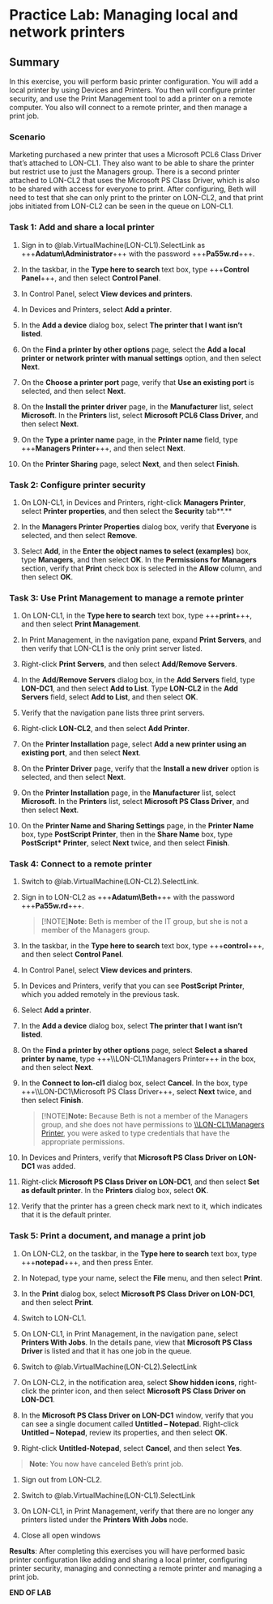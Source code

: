 # Practice Lab: Managing local and network printers

## Summary

In this exercise, you will perform basic printer configuration. You will add a
local printer by using Devices and Printers. You then will configure printer
security, and use the Print Management tool to add a printer on a remote
computer. You also will connect to a remote printer, and then manage a print
job.

### Scenario

Marketing purchased a new printer that uses a Microsoft PCL6 Class Driver that’s
attached to LON-CL1. They also want to be able to share the printer but restrict
use to just the Managers group. There is a second printer attached to LON-CL2
that uses the Microsoft PS Class Driver, which is also to be shared with access
for everyone to print. After configuring, Beth will need to test that she can
only print to the printer on LON-CL2, and that print jobs initiated from LON-CL2
can be seen in the queue on LON-CL1.

### Task 1: Add and share a local printer

1.  Sign in to @lab.VirtualMachine(LON-CL1).SelectLink as +++**Adatum\\Administrator**+++ with the password
    +++**Pa55w.rd**+++.

2.  In the taskbar, in the **Type here to search** text box, type +++**Control
    Panel**+++, and then select **Control Panel**.

3.  In Control Panel, select **View devices and printers**.

4.  In Devices and Printers, select **Add a printer**.

5.  In the **Add a device** dialog box, select **The printer that I want isn’t
    listed**.

6.  On the **Find a printer by other options** page, select the **Add a local
    printer or network printer with manual settings** option, and then select
    **Next**.

7.  On the **Choose a printer port** page, verify that **Use an existing port**
    is selected, and then select **Next**.

8.  On the **Install the printer driver** page, in the **Manufacturer** list,
    select **Microsoft**. In the **Printers** list, select **Microsoft PCL6
    Class Driver**, and then select **Next**.

9.  On the **Type a printer name** page, in the **Printer name** field, type
    +++**Managers Printer**+++, and then select **Next**.

10. On the **Printer Sharing** page, select **Next**, and then select
    **Finish**.

 

### Task 2: Configure printer security

1.  On LON-CL1, in Devices and Printers, right-click **Managers Printer**,
    select **Printer properties**, and then select the **Security** tab**.**

2.  In the **Managers Printer Properties** dialog box, verify that **Everyone**
    is selected, and then select **Remove**.

3.  Select **Add**, in the **Enter the object names to select (examples)** box,
    type **Managers**, and then select **OK**. In the **Permissions for
    Managers** section, verify that **Print** check box is selected in the
    **Allow** column, and then select **OK**.

 

### Task 3: Use Print Management to manage a remote printer

1.  On LON-CL1, in the **Type here to search** text box, type +++**print**+++, and
    then select **Print Management**.

2.  In Print Management, in the navigation pane, expand **Print Servers**, and
    then verify that LON-CL1 is the only print server listed.

3.  Right-click **Print Servers**, and then select **Add/Remove Servers**.

4.  In the **Add/Remove Servers** dialog box, in the **Add Servers** field, type
    **LON-DC1**, and then select **Add to List**. Type **LON-CL2** in the **Add
    Servers** field, select **Add to List**, and then select **OK**.

5.  Verify that the navigation pane lists three print servers.

6.  Right-click **LON-CL2**, and then select **Add Printer**.

7.  On the **Printer Installation** page, select **Add a new printer using an
    existing port**, and then select **Next**.

8.  On the **Printer Driver** page, verify that the **Install a new driver**
    option is selected, and then select **Next**.

9.  On the **Printer Installation** page, in the **Manufacturer** list, select
    **Microsoft**. In the **Printers** list, select **Microsoft PS Class
    Driver**, and then select **Next**.

10. On the **Printer Name and Sharing Settings** page, in the **Printer Name**
    box, type **PostScript Printer**, then in the **Share Name** box, type
    **PostScript\* Printer**, select **Next** twice, and then select **Finish**.

 

### Task 4: Connect to a remote printer

1.  Switch to @lab.VirtualMachine(LON-CL2).SelectLink.

2.  Sign in to LON-CL2 as +++**Adatum\\Beth**+++ with the password +++**Pa55w.rd**+++.

    >[!NOTE]**Note**: Beth is member of the IT group, but she is not a member of the
Managers group.

1.  In the taskbar, in the **Type here to search** text box, type +++**control**+++,
    and then select **Control Panel**.

2.  In Control Panel, select **View devices and printers**.

3.  In Devices and Printers, verify that you can see **PostScript Printer**,
    which you added remotely in the previous task.

4.  Select **Add a printer**.

5.  In the **Add a device** dialog box, select **The printer that I want isn’t
    listed**.

6.  On the **Find a printer by other options** page, select **Select a shared
    printer by name**, type +++\\\\LON-CL1\\Managers Printer+++ in the box, and then select
    **Next**.

7.  In the **Connect to lon-cl1** dialog box, select **Cancel**. In the box,
    type +++\\\\LON-DC1\\Microsoft PS Class
    Driver+++, select **Next**
    twice, and then select **Finish**.

    >[!NOTE]**Note:** Because Beth is not a member of the Managers group, and she does
not have permissions to [\\\\LON-CL1\\Managers
Printer](file:///\\LON-CL1\Managers%20Printer), you were asked to type
credentials that have the appropriate permissions.

1.  In Devices and Printers, verify that **Microsoft PS Class Driver on
    LON-DC1** was added.

2.  Right-click **Microsoft PS Class Driver on LON-DC1**, and then select **Set
    as default printer**. In the **Printers** dialog box, select **OK**.

3.  Verify that the printer has a green check mark next to it, which indicates
    that it is the default printer.

 

### Task 5: Print a document, and manage a print job

1.  On LON-CL2, on the taskbar, in the **Type here to search** text box, type
    +++**notepad**+++, and then press Enter.

2.  In Notepad, type your name, select the **File** menu, and then select
    **Print**.

3.  In the **Print** dialog box, select **Microsoft PS Class Driver on
    LON-DC1**, and then select **Print**.

4.  Switch to LON-CL1.

5.  On LON-CL1, in Print Management, in the navigation pane, select **Printers
    With Jobs**. In the details pane, view that **Microsoft PS Class Driver** is
    listed and that it has one job in the queue.

6.  Switch to @lab.VirtualMachine(LON-CL2).SelectLink

7.  On LON-CL2, in the notification area, select **Show hidden icons**,
    right-click the printer icon, and then select **Microsoft PS Class Driver on
    LON-DC1**.

8.  In the **Microsoft PS Class Driver on LON-DC1** window, verify that you can
    see a single document called **Untitled – Notepad**. Right-click **Untitled
    – Notepad**, review its properties, and then select **OK**.

9.  Right-click **Untitled-Notepad**, select **Cancel**, and then select
    **Yes**.

>   **Note**: You now have canceled Beth’s print job.

1.  Sign out from LON-CL2.

2.  Switch to @lab.VirtualMachine(LON-CL1).SelectLink

3.  On LON-CL1, in Print Management, verify that there are no longer any
    printers listed under the **Printers With Jobs** node.

4.  Close all open windows

>    

>    

**Results**: After completing this exercises you will have performed basic
printer configuration like adding and sharing a local printer, configuring
printer security, managing and connecting a remote printer and managing a print
job.

**END OF LAB**
